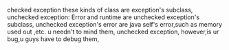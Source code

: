 checked exception these kinds of class are exception's subclass,
unchecked exception: Error and runtime are unchecked exception's subclass,
unchecked exception's error are java self's error,such as memory used out ,etc.
u needn't to mind them,
unchecked exception, however,is ur bug,u guys have to debug them,